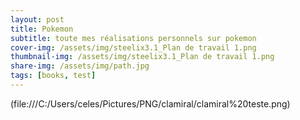 ```yaml
---
layout: post
title: Pokemon
subtitle: toute mes réalisations personnels sur pokemon
cover-img: /assets/img/steelix3.1_Plan de travail 1.png
thumbnail-img: /assets/img/steelix3.1_Plan de travail 1.png
share-img: /assets/img/path.jpg
tags: [books, test]
---
```


(file:///C:/Users/celes/Pictures/PNG/clamiral/clamiral%20teste.png)
